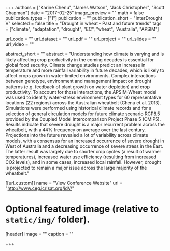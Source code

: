 +++
authors = ["Karine Chenu", "James Watson", "Jack Christopher", "Scott Chapman"]
date = "2017-02-25"
image_preview = ""
math = false
publication_types = ["1"]
publication = ""
publication_short = "InterDrought V"
selected = false
title = "Drought in wheat – Past and future trends"
tags = ["climate", "adaptation", "drought", "EC", "wheat", "Australia", "APSIM"]

url_code = ""
url_dataset = ""
url_pdf = ""
url_project = ""
url_slides = ""
url_video = ""

abstract_short = ""
abstract = "Understanding how climate is varying and is likely affecting crop productivity in the coming decades is essential for global food security. Climate change studies predict an increase in temperature and more rainfall variability in future decades, which is likely to affect crops grown in water-limited environments. Complex interactions between genotype, environment and management impact on drought patterns (e.g. feedback of plant growth on water depletion) and crop productivity. To account for those interactions, the APSIM-Wheat model was used to identify water-stress environment types for 60 representative locations (22 regions) across the Australian wheatbelt (Chenu et al. 2013). Simulations were performed using historical climate records and for a selection of general circulation models for future climate scenario RCP8.5 provided by the Coupled Model Intercomparison Project Phase 5 (CMIP5). Results indicate that severe drought is a major recurrent problem across the wheatbelt, with a 44% frequency on average over the last century. Projections into the future revealed a lot of variability across climate models, with a consensus for an increased occurrence of severe drought in West of Australia and a decreasing occurrence of severe stress in the East. The latter result was largely due to shorter crop cycles (a result of warmer temperatures), increased water use efficiency (resulting from increased CO2 levels), and in some cases, increased local rainfall. However, drought is projected to remain a major issue across the large majority of the wheatbelt."



[[url_custom]]
name = "View Conference Website"
url = "http://www.ceg.icrisat.org/idV/"

# Optional featured image (relative to `static/img/` folder).
[header]
image = ""
caption = ""

+++
